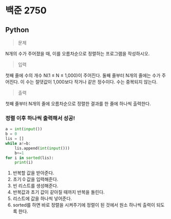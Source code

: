 # 백준 2750
## Python

> 문제

N개의 수가 주어졌을 때, 이를 오름차순으로 정렬하는 프로그램을 작성하시오.

>입력

첫째 줄에 수의 개수 N(1 ≤ N ≤ 1,000)이 주어진다. 둘째 줄부터 N개의 줄에는 수가 주어진다. 이 수는 절댓값이 1,000보다 작거나 같은 정수이다. 수는 중복되지 않는다.

>출력

첫째 줄부터 N개의 줄에 오름차순으로 정렬한 결과를 한 줄에 하나씩 출력한다.

### 정렬 이후 하나씩 출력해서 성공!
```python
a = int(input())
b = 0
lis = []
while a!=b:
    lis.append(int(input()))
    b+=1
for i in sorted(lis):
    print(i)
```
1. 반복할 값을 받아준다.
2. 초기 0 값을 입력해준다.
3. 빈 리스트를 생성해준다.
4. 반복값과 초기 값이 같아질 때까지 반복을 돌린다.
5. 리스트에 값을 하나씩 넣어준다.
6. sorted를 하면 바로 정렬을 시켜주기에 정렬이 된 것에서 원소 하나씩 출력이 되도록 한다.

